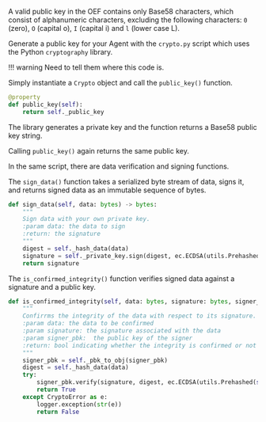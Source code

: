 A valid public key in the OEF contains only Base58 characters, which consist of alphanumeric characters, excluding the following characters: `0` (zero), `O` (capital o), `I` (capital i)
and `l` (lower case L).

Generate a public key for your Agent with the `crypto.py` script which uses the Python `cryptography` library.

!!!	warning
	Need to tell them where this code is.


Simply instantiate a `Crypto` object and call the `public_key()` function. 

``` python
@property
def public_key(self):
	return self._public_key
```

The library generates a private key and the function returns a Base58 public key string. 

Calling `public_key()` again returns the same public key.

In the same script, there are data verification and signing functions. 

The `sign_data()` function takes a serialized byte stream of data, signs it, and returns signed data as an immutable sequence of bytes.

``` python
def sign_data(self, data: bytes) -> bytes:
	"""
    Sign data with your own private key.
    :param data: the data to sign
    :return: the signature
    """
    digest = self._hash_data(data)
    signature = self._private_key.sign(digest, ec.ECDSA(utils.Prehashed(self._chosen_hash)))
    return signature
```

The `is_confirmed_integrity()` function verifies signed data against a signature and a public key.

``` python
def is_confirmed_integrity(self, data: bytes, signature: bytes, signer_pbk: str) -> bool:
   	"""
    Confirrms the integrity of the data with respect to its signature.
    :param data: the data to be confirmed
    :param signature: the signature associated with the data
    :param signer_pbk:  the public key of the signer
    :return: bool indicating whether the integrity is confirmed or not
    """
    signer_pbk = self._pbk_to_obj(signer_pbk)
    digest = self._hash_data(data)
    try:
    	signer_pbk.verify(signature, digest, ec.ECDSA(utils.Prehashed(self._chosen_hash)))
       	return True
   	except CryptoError as e:
       	logger.exception(str(e))
        return False
```



<br/>

